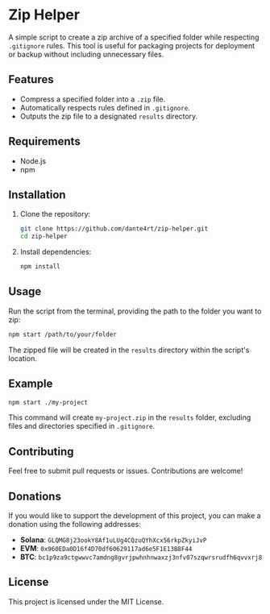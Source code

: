 # Zip Helper

A simple script to create a zip archive of a specified folder while respecting `.gitignore` rules. This tool is useful for packaging projects for deployment or backup without including unnecessary files.

## Features

- Compress a specified folder into a `.zip` file.
- Automatically respects rules defined in `.gitignore`.
- Outputs the zip file to a designated `results` directory.

## Requirements

- Node.js
- npm

## Installation

1. Clone the repository:

   ```bash
   git clone https://github.com/dante4rt/zip-helper.git
   cd zip-helper
   ```

2. Install dependencies:

   ```bash
   npm install
   ```

## Usage

Run the script from the terminal, providing the path to the folder you want to zip:

```bash
npm start /path/to/your/folder
```

The zipped file will be created in the `results` directory within the script's location.

## Example

```bash
npm start ./my-project
```

This command will create `my-project.zip` in the `results` folder, excluding files and directories specified in `.gitignore`.

## Contributing

Feel free to submit pull requests or issues. Contributions are welcome!

## Donations

If you would like to support the development of this project, you can make a donation using the following addresses:

- **Solana**: `GLQMG8j23ookY8Af1uLUg4CQzuQYhXcx56rkpZkyiJvP`
- **EVM**: `0x960EDa0D16f4D70df60629117ad6e5F1E13B8F44`
- **BTC**: `bc1p9za9ctgwwvc7amdng8gvrjpwhnhnwaxzj3nfv07szqwrsrudfh6qvvxrj8`

## License

This project is licensed under the MIT License.
